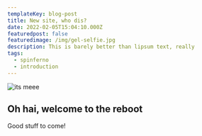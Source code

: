 ```yaml
---
templateKey: blog-post
title: New site, who dis?
date: 2022-02-05T15:04:10.000Z
featuredpost: false
featuredimage: /img/gel-selfie.jpg
description: This is barely better than lipsum text, really
tags:
  - spinferno
  - introduction
---
```

![its meee](/img/gel-selfie.jpg)


## Oh hai, welcome to the reboot

Good stuff to come!
